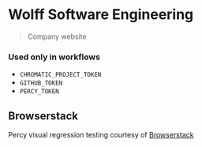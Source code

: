 # Wolff Software Engineering

> Company website

### Used only in workflows

- `CHROMATIC_PROJECT_TOKEN`
- `GITHUB_TOKEN`
- `PERCY_TOKEN`

## Browserstack

Percy visual regression testing courtesy of [Browserstack](https://www.browserstack.com/open-source)
